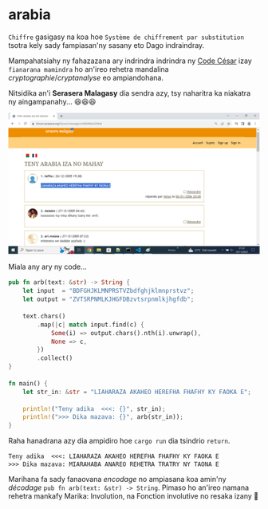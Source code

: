 # arabia

`Chiffre` gasigasy na koa hoe `Système de chiffrement par substitution` tsotra kely sady fampiasan'ny sasany eto Dago indraindray.

Mampahatsiahy ny fahazazana ary indrindra indrindra ny [Code César](https://fr.wikipedia.org/wiki/Chiffrement_par_d%C3%A9calage) izay `fianarana mamindra` ho an'ireo rehetra mandalina *cryptographie*/*cryptanalyse* eo ampiandohana.

Nitsidika an'i **Serasera Malagasy** dia sendra azy, tsy naharitra ka niakatra ny aingampanahy... 😆😆😆

<p align="center"><img src="screenshot.png"></p>

Miala any ary ny code...

```rust
pub fn arb(text: &str) -> String {
    let input  = "BDFGHJKLMNPRSTVZbdfghjklmnprstvz";
    let output = "ZVTSRPNMLKJHGFDBzvtsrpnmlkjhgfdb";

    text.chars()
        .map(|c| match input.find(c) {
            Some(i) => output.chars().nth(i).unwrap(),
            None => c,
        })
        .collect()
}

fn main() {
    let str_in: &str = "LIAHARAZA AKAHEO HEREFHA FHAFHY KY FAOKA E";

    println!("Teny adika  <<<: {}", str_in);
    println!(">>> Dika mazava: {}", arb(str_in));
}
```

Raha hanadrana azy dia ampidiro hoe `cargo run` dia tsindrio `return`.

```
Teny adika  <<<: LIAHARAZA AKAHEO HEREFHA FHAFHY KY FAOKA E
>>> Dika mazava: MIARAHABA ANAREO REHETRA TRATRY NY TAONA E
```
Marihana fa sady fanaovana _encodage_ no ampiasana koa amin'ny _décodage_ `pub fn arb(text: &str) -> String`. Pimaso ho an'ireo namana rehetra mankafy Marika: Involution, na Fonction involutive no resaka izany 👀
